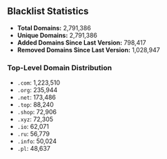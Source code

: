## Blacklist Statistics

- **Total Domains:** 2,791,386
- **Unique Domains:** 2,791,386
- **Added Domains Since Last Version:** 798,417
- **Removed Domains Since Last Version:** 1,028,947

### Top-Level Domain Distribution

-  `.com`: 1,223,510
-  `.org`: 235,944
-  `.net`: 173,486
-  `.top`: 88,240
-  `.shop`: 72,906
-  `.xyz`: 72,305
-  `.io`: 62,071
-  `.ru`: 56,779
-  `.info`: 50,024
-  `.pl`: 48,637
